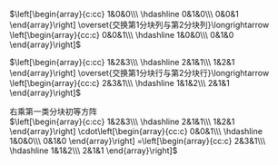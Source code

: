  $\left[\begin{array}{c:cc}    
1&0&0\\\     
\hdashline    
0&1&0\\\     
0&0&1    
\end{array}\right]    
\overset{交换第1分块列与第2分块列}\longrightarrow    
\left[\begin{array}{cc:c}    
0&0&1\\\     
\hdashline    
1&0&0\\\     
0&1&0    
\end{array}\right]$     
    
 $\left[\begin{array}{c:cc}    
1&2&3\\\     
\hdashline    
2&1&1\\\     
1&2&1    
\end{array}\right]    
\overset{交换第1分块行与第2分块行}\longrightarrow    
\left[\begin{array}{cc:c}    
2&3&1\\\     
\hdashline    
1&1&2\\\     
2&1&1    
\end{array}\right]$     
    
右乘第一类分块初等方阵    
 $\left[\begin{array}{c:cc}    
1&2&3\\\     
\hdashline    
2&1&1\\\     
1&2&1    
\end{array}\right]    
\cdot\left[\begin{array}{cc:c}    
0&0&1\\\     
\hdashline    
1&0&0\\\     
0&1&0    
\end{array}\right]    
=\left[\begin{array}{cc:c}    
2&3&1\\\     
\hdashline    
1&1&2\\\     
2&1&1    
\end{array}\right]$     
